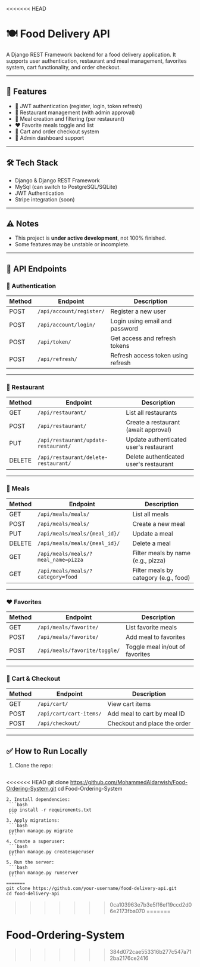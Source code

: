 <<<<<<< HEAD
# 🍽️ Food Delivery API

A Django REST Framework backend for a food delivery application. It supports user authentication, restaurant and meal management, favorites system, cart functionality, and order checkout.

---

## 🚀 Features

- 🔐 JWT authentication (register, login, token refresh)
- 🏪 Restaurant management (with admin approval)
- 🍔 Meal creation and filtering (per restaurant)
- ❤️ Favorite meals toggle and list
- 🛒 Cart and order checkout system
- 👮 Admin dashboard support

---

## 🛠️ Tech Stack

- Django & Django REST Framework
- MySql (can switch to PostgreSQL/SQLite)
- JWT Authentication
- Stripe integration (soon)

---

## ⚠️ Notes

- This project is **under active development**, not 100% finished.
- Some features may be unstable or incomplete.

---

## 📡 API Endpoints

### 🔐 Authentication

| Method | Endpoint                  | Description                          |
|--------|---------------------------|--------------------------------------|
| POST   | `/api/account/register/`  | Register a new user                  |
| POST   | `/api/account/login/`     | Login using email and password       |
| POST   | `/api/token/`             | Get access and refresh tokens        |
| POST   | `/api/refresh/`           | Refresh access token using refresh   |

---

### 🏪 Restaurant

| Method | Endpoint                             | Description                             |
|--------|--------------------------------------|-----------------------------------------|
| GET    | `/api/restaurant/`                   | List all restaurants                    |
| POST   | `/api/restaurant/`                   | Create a restaurant (await approval)    |
| PUT    | `/api/restaurant/update-restaurant/` | Update authenticated user's restaurant  |
| DELETE | `/api/restaurant/delete-restaurant/` | Delete authenticated user's restaurant  |

---

### 🍔 Meals

| Method | Endpoint                          | Description                         |
|--------|-----------------------------------|-------------------------------------|
| GET    | `/api/meals/meals/`               | List all meals                      |
| POST   | `/api/meals/meals/`               | Create a new meal                   |
| PUT    | `/api/meals/meals/{meal_id}/`     | Update a meal                       |
| DELETE | `/api/meals/meals/{meal_id}/`     | Delete a meal                       |
| GET    | `/api/meals/meals/?meal_name=pizza` | Filter meals by name (e.g., pizza) |
| GET    | `/api/meals/meals/?category=food`   | Filter meals by category (e.g., food)|

---

### ❤️ Favorites

| Method | Endpoint                         | Description                    |
|--------|----------------------------------|--------------------------------|
| GET    | `/api/meals/favorite/`          | List favorite meals            |
| POST   | `/api/meals/favorite/`          | Add meal to favorites          |
| POST   | `/api/meals/favorite/toggle/`   | Toggle meal in/out of favorites|

---

### 🛒 Cart & Checkout

| Method | Endpoint                      | Description                       |
|--------|-------------------------------|-----------------------------------|
| GET    | `/api/cart/`                  | View cart items                   |
| POST   | `/api/cart/cart-items/`       | Add meal to cart by meal ID       |
| POST   | `/api/checkout/`              | Checkout and place the order      |

---

## ✅ How to Run Locally

1. Clone the repo:
   ```bash
<<<<<<< HEAD
   git clone https://github.com/MohammedAldarwish/Food-Ordering-System.git
   cd Food-Ordering-System
   ```
2. Install dependencies:
    ```bash
    pip install -r requirements.txt
    ```
3. Apply migrations:
    ```bash 
    python manage.py migrate
    ```
4. Create a superuser:
    ```bash
    python manage.py createsuperuser
    ```
5. Run the server:
    ```bash
    python manage.py runserver
    ```
=======
   git clone https://github.com/your-username/food-delivery-api.git
   cd food-delivery-api
   ````
>>>>>>> 0ca103963e7b3e5ff6ef19ccd2d06e2173fba070
=======
# Food-Ordering-System
>>>>>>> 384d072cae553316b277c547a712ba2176ce2416
